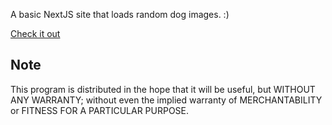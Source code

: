 A basic NextJS site that loads random dog images. :)

[Check it out](https://nextjs-dogs.vercel.app/)

## Note
This program is distributed in the hope that it will be useful, but WITHOUT ANY WARRANTY; without even the implied warranty of MERCHANTABILITY or FITNESS FOR A PARTICULAR PURPOSE.
